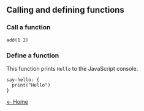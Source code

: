 ## Calling and defining functions

### Call a function

```
add(1 2)
```

### Define a function

This function prints `Hello` to the JavaScript console.

```
say-hello: {
  print("Hello")
}
```

[← Home](#home)
